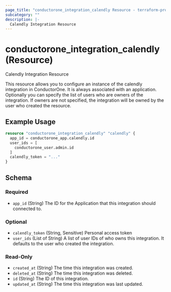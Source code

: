 ```yaml
---
page_title: "conductorone_integration_calendly Resource - terraform-provider-conductorone"
subcategory: ""
description: |-
  Calendly Integration Resource
---
```


# conductorone_integration_calendly (Resource)

Calendly Integration Resource

This resource allows you to configure an instance of the calendly integration in ConductorOne.
It is always associated with an application. Optionally you can specify the list of users who are owners of the integration.
If owners are not specified, the integration will be owned by the user who created the resource.

## Example Usage

```terraform
resource "conductorone_integration_calendly" "calendly" {
  app_id = conductorone_app.calendly.id
  user_ids = [
    conductorone_user.admin.id
  ]
  calendly_token = "..."
}
```

<!-- schema generated by tfplugindocs -->
## Schema

### Required

- `app_id` (String) The ID for the Application that this integration should connected to.

### Optional

- `calendly_token` (String, Sensitive) Personal access token
- `user_ids` (List of String) A list of user IDs of who owns this integration. It defaults to the user who created the integration.

### Read-Only

- `created_at` (String) The time this integration was created.
- `deleted_at` (String) The time this integration was deleted.
- `id` (String) The ID of this integration.
- `updated_at` (String) The time this integration was last updated.
